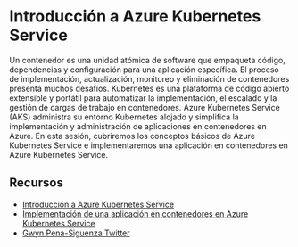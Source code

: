 # Introducción a Azure Kubernetes Service


Un contenedor es una unidad atómica de software que empaqueta código, dependencias y configuración para una aplicación específica. El proceso de implementación, actualización, monitoreo y eliminación de contenedores presenta muchos desafíos. Kubernetes es una plataforma de código abierto extensible y portátil para automatizar la implementación, el escalado y la gestión de cargas de trabajo en contenedores. Azure Kubernetes Service (AKS) administra su entorno Kubernetes alojado y simplifica la implementación y administración de aplicaciones en contenedores en Azure. En esta sesión, cubriremos los conceptos básicos de Azure Kubernetes Service e implementaremos una aplicación en contenedores en Azure Kubernetes Service.


## Recursos

- [Introducción a Azure Kubernetes Service](https://docs.microsoft.com/learn/modules/intro-to-azure-kubernetes-service/)
- [Implementación de una aplicación en contenedores en Azure Kubernetes Service](https://docs.microsoft.com/learn/modules/aks-deploy-container-app/)
- [Gwyn Pena-Siguenza Twitter](https://twitter.com/madebygps)

